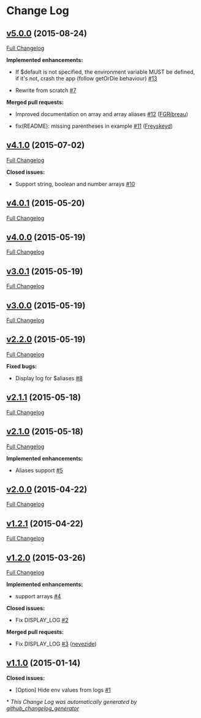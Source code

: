 # Change Log

## [v5.0.0](https://github.com/fgribreau/common-env/tree/v5.0.0) (2015-08-24)

[Full Changelog](https://github.com/fgribreau/common-env/compare/v4.1.0...v5.0.0)

**Implemented enhancements:**

- If $default is not specified, the environment variable MUST be defined, if it's not, crash the app \(follow getOrDie behaviour\) [\#13](https://github.com/FGRibreau/common-env/issues/13)

- Rewrite from scratch [\#7](https://github.com/FGRibreau/common-env/issues/7)

**Merged pull requests:**

- Improved documentation on array and array aliases [\#12](https://github.com/FGRibreau/common-env/pull/12) ([FGRibreau](https://github.com/FGRibreau))

- fix\(README\): missing parentheses in example [\#11](https://github.com/FGRibreau/common-env/pull/11) ([Freyskeyd](https://github.com/Freyskeyd))

## [v4.1.0](https://github.com/fgribreau/common-env/tree/v4.1.0) (2015-07-02)

[Full Changelog](https://github.com/fgribreau/common-env/compare/v4.0.1...v4.1.0)

**Closed issues:**

- Support string, boolean and number arrays [\#10](https://github.com/FGRibreau/common-env/issues/10)

## [v4.0.1](https://github.com/fgribreau/common-env/tree/v4.0.1) (2015-05-20)

[Full Changelog](https://github.com/fgribreau/common-env/compare/v4.0.0...v4.0.1)

## [v4.0.0](https://github.com/fgribreau/common-env/tree/v4.0.0) (2015-05-19)

[Full Changelog](https://github.com/fgribreau/common-env/compare/v3.0.1...v4.0.0)

## [v3.0.1](https://github.com/fgribreau/common-env/tree/v3.0.1) (2015-05-19)

[Full Changelog](https://github.com/fgribreau/common-env/compare/v3.0.0...v3.0.1)

## [v3.0.0](https://github.com/fgribreau/common-env/tree/v3.0.0) (2015-05-19)

[Full Changelog](https://github.com/fgribreau/common-env/compare/v2.2.0...v3.0.0)

## [v2.2.0](https://github.com/fgribreau/common-env/tree/v2.2.0) (2015-05-19)

[Full Changelog](https://github.com/fgribreau/common-env/compare/v2.1.1...v2.2.0)

**Fixed bugs:**

- Display log for $aliases [\#8](https://github.com/FGRibreau/common-env/issues/8)

## [v2.1.1](https://github.com/fgribreau/common-env/tree/v2.1.1) (2015-05-18)

[Full Changelog](https://github.com/fgribreau/common-env/compare/v2.1.0...v2.1.1)

## [v2.1.0](https://github.com/fgribreau/common-env/tree/v2.1.0) (2015-05-18)

[Full Changelog](https://github.com/fgribreau/common-env/compare/v2.0.0...v2.1.0)

**Implemented enhancements:**

- Aliases support [\#5](https://github.com/FGRibreau/common-env/issues/5)

## [v2.0.0](https://github.com/fgribreau/common-env/tree/v2.0.0) (2015-04-22)

[Full Changelog](https://github.com/fgribreau/common-env/compare/v1.2.1...v2.0.0)

## [v1.2.1](https://github.com/fgribreau/common-env/tree/v1.2.1) (2015-04-22)

[Full Changelog](https://github.com/fgribreau/common-env/compare/v1.2.0...v1.2.1)

## [v1.2.0](https://github.com/fgribreau/common-env/tree/v1.2.0) (2015-03-26)

[Full Changelog](https://github.com/fgribreau/common-env/compare/v1.1.0...v1.2.0)

**Implemented enhancements:**

- support arrays [\#4](https://github.com/FGRibreau/common-env/issues/4)

**Closed issues:**

- Fix DISPLAY\_LOG [\#2](https://github.com/FGRibreau/common-env/issues/2)

**Merged pull requests:**

- Fix DISPLAY\_LOG [\#3](https://github.com/FGRibreau/common-env/pull/3) ([nevezide](https://github.com/nevezide))

## [v1.1.0](https://github.com/fgribreau/common-env/tree/v1.1.0) (2015-01-14)

**Closed issues:**

- \[Option\] Hide env values from logs [\#1](https://github.com/FGRibreau/common-env/issues/1)



\* *This Change Log was automatically generated by [github_changelog_generator](https://github.com/skywinder/Github-Changelog-Generator)*